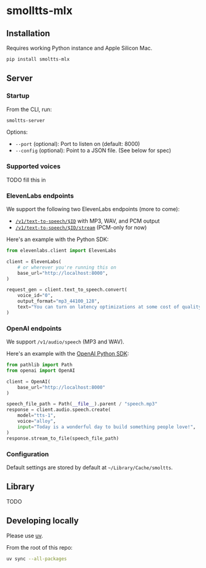# smolltts-mlx

## Installation

Requires working Python instance and Apple Silicon Mac.

```bash
pip install smoltts-mlx
```

## Server

### Startup

From the CLI, run:

```bash
smoltts-server
```

Options:

- `--port` (optional): Port to listen on (default: 8000)
- `--config` (optional): Point to a JSON file. (See below for spec)

### Supported voices

TODO fill this in

### ElevenLabs endpoints

We support the following two ElevenLabs endpoints (more to come):

- [`/v1/text-to-speech/$ID`](https://elevenlabs.io/docs/api-reference/text-to-speech/convert) with MP3, WAV, and PCM output
- [`/v1/text-to-speech/$ID/stream`](https://elevenlabs.io/docs/api-reference/text-to-speech/convert-as-stream) (PCM-only for now)

Here's an example with the Python SDK:

```python
from elevenlabs.client import ElevenLabs

client = ElevenLabs(
    # or wherever you're running this on
    base_url="http://localhost:8000",
)

request_gen = client.text_to_speech.convert(
    voice_id="0",
    output_format="mp3_44100_128",
    text="You can turn on latency optimizations at some cost of quality. The best possible final latency varies by model.",
)
```

### OpenAI endpoints

We support `/v1/audio/speech` (MP3 and WAV).

Here's an example with the [OpenAI Python SDK](https://platform.openai.com/docs/guides/text-to-speech#quickstart):

```python
from pathlib import Path
from openai import OpenAI

client = OpenAI(
    base_url="http://localhost:8000"
)

speech_file_path = Path(__file__).parent / "speech.mp3"
response = client.audio.speech.create(
    model="tts-1",
    voice="alloy",
    input="Today is a wonderful day to build something people love!",
)
response.stream_to_file(speech_file_path)
```

### Configuration

Default settings are stored by default at `~/Library/Cache/smoltts`.

## Library

TODO

## Developing locally

Please use [uv](https://docs.astral.sh/uv/).

From the root of this repo:

```bash
uv sync --all-packages
```
